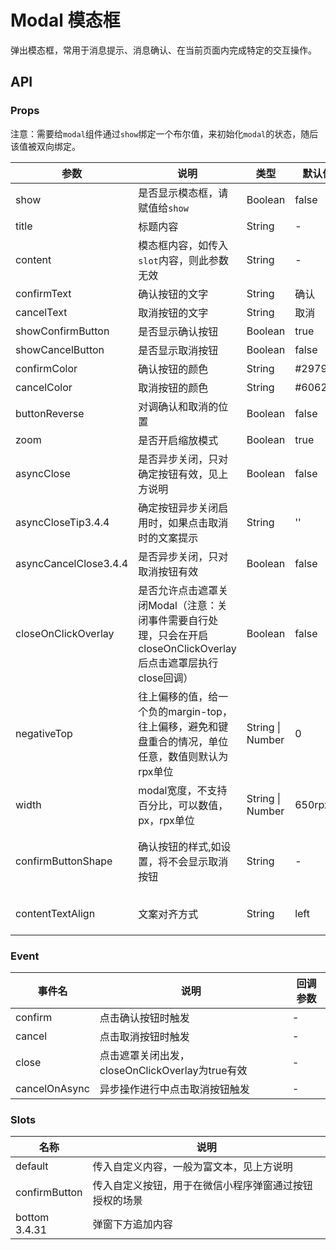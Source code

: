 # Modal 模态框

弹出模态框，常用于消息提示、消息确认、在当前页面内完成特定的交互操作。

## API

### Props

注意：需要给`modal`组件通过`show`绑定一个布尔值，来初始化`modal`的状态，随后该值被双向绑定。

| 参数 | 说明 | 类型 | 默认值 | 可选值 |
| --- | --- | --- | --- | --- |
| show | 是否显示模态框，请赋值给`show` | Boolean | false | true |
| title | 标题内容 | String | - | - |
| content | 模态框内容，如传入`slot`内容，则此参数无效 | String | - | - |
| confirmText | 确认按钮的文字 | String | 确认 | - |
| cancelText | 取消按钮的文字 | String | 取消 | - |
| showConfirmButton | 是否显示确认按钮 | Boolean | true | false |
| showCancelButton | 是否显示取消按钮 | Boolean | false | true |
| confirmColor | 确认按钮的颜色 | String | #2979ff | - |
| cancelColor | 取消按钮的颜色 | String | #606266 | - |
| buttonReverse | 对调确认和取消的位置 | Boolean | false | true |
| zoom | 是否开启缩放模式 | Boolean | true | false |
| asyncClose | 是否异步关闭，只对确定按钮有效，见上方说明 | Boolean | false | |
| asyncCloseTip<span class="badge tip" style="vertical-align:top;">3.4.4</span> | 确定按钮异步关闭启用时，如果点击取消时的文案提示 | String | '' | 如：操作中 |
| asyncCancelClose<span class="badge tip" style="vertical-align:top;">3.4.4</span> | 是否异步关闭，只对取消按钮有效 | Boolean | false | true |
| closeOnClickOverlay | 是否允许点击遮罩关闭Modal（注意：关闭事件需要自行处理，只会在开启closeOnClickOverlay后点击遮罩层执行close回调） | Boolean | false | true |
| negativeTop | 往上偏移的值，给一个负的margin-top，往上偏移，避免和键盘重合的情况，单位任意，数值则默认为rpx单位 | String \| Number | 0 | - |
| width | modal宽度，不支持百分比，可以数值，px，rpx单位 | String \| Number | 650rpx | px \| rpx |
| confirmButtonShape | 确认按钮的样式,如设置，将不会显示取消按钮 | String | - | circle(圆形) \| square(方形) |
| contentTextAlign | 文案对齐方式 | String | left | left \| center \| right |

### Event

| 事件名 | 说明 | 回调参数 |
| --- | --- | --- |
| confirm | 点击确认按钮时触发 | - |
| cancel | 点击取消按钮时触发 | - |
| close | 点击遮罩关闭出发，closeOnClickOverlay为true有效 | - |
| cancelOnAsync | 异步操作进行中点击取消按钮触发 | - |

### Slots

| 名称 | 说明 |
| --- | --- |
| default | 传入自定义内容，一般为富文本，见上方说明 |
| confirmButton | 传入自定义按钮，用于在微信小程序弹窗通过按钮授权的场景 |
| bottom <span class="badge tip" style="vertical-align:top;">3.4.31</span> | 弹窗下方追加内容 |